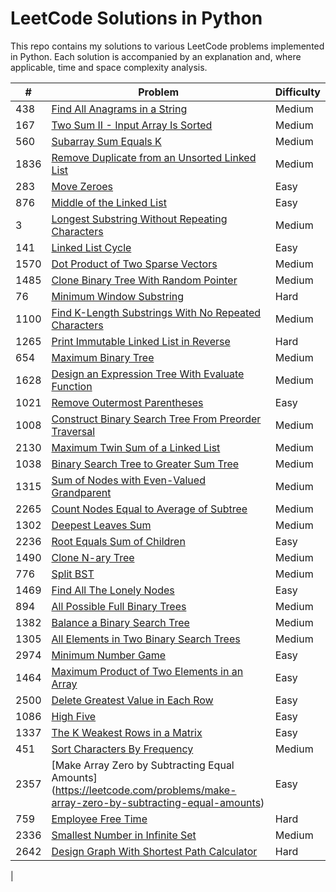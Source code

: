 # LeetCode Solutions in Python

This repo contains my solutions to various LeetCode problems implemented in Python. Each solution is accompanied by an explanation and, where applicable, time and space complexity analysis.






| #    | Problem                                                 | Difficulty |
|------|---------------------------------------------------------|------------|
| 438  | [Find All Anagrams in a String](https://leetcode.com/problems/find-all-anagrams-in-a-string)  | Medium       |
| 167  | [Two Sum II - Input Array Is Sorted](https://leetcode.com/problems/two-sum-ii-input-array-is-sorted/description/) | Medium  |
| 560  | [Subarray Sum Equals K](https://leetcode.com/problems/subarray-sum-equals-k/description/) | Medium |
| 1836 | [Remove Duplicate from an Unsorted Linked List](https://leetcode.com/problems/remove-duplicates-from-an-unsorted-linked-list/description/) | Medium |
| 283  | [Move Zeroes](https://leetcode.com/problems/move-zeroes/description/)  | Easy    |
| 876  | [Middle of the Linked List](https://leetcode.com/problems/middle-of-the-linked-list/description/)| Easy|
| 3    | [Longest Substring Without Repeating Characters](https://leetcode.com/problems/longest-substring-without-repeating-characters/description/) | Medium |
| 141  | [Linked List Cycle](https://leetcode.com/problems/linked-list-cycle/description/) | Easy |
| 1570 | [Dot Product of Two Sparse Vectors](https://leetcode.com/problems/dot-product-of-two-sparse-vectors/description/) | Medium |
| 1485 | [Clone Binary Tree With Random Pointer](https://leetcode.com/problems/clone-binary-tree-with-random-pointer) | Medium |
| 76   | [Minimum Window Substring](https://leetcode.com/problems/minimum-window-substring/description/) | Hard |
| 1100 | [Find K-Length Substrings With No Repeated Characters](https://leetcode.com/problems/find-k-length-substrings-with-no-repeated-characters) | Medium |
| 1265 | [Print Immutable Linked List in Reverse](https://leetcode.com/problems/print-immutable-linked-list-in-reverse/description/) | Hard |
| 654  | [Maximum Binary Tree](https://leetcode.com/problems/maximum-binary-tree/description/) | Medium |
| 1628 | [Design an Expression Tree With Evaluate Function](https://leetcode.com/problems/design-an-expression-tree-with-evaluate-function) | Medium | 
| 1021 | [Remove Outermost Parentheses](https://leetcode.com/problems/remove-outermost-parentheses/description/) | Easy |
| 1008 | [Construct Binary Search Tree From Preorder Traversal](https://leetcode.com/problems/construct-binary-search-tree-from-preorder-traversal/description/) | Medium |
| 2130 | [Maximum Twin Sum of a Linked List](https://leetcode.com/problems/maximum-twin-sum-of-a-linked-list/description/) | Medium | 
| 1038 | [Binary Search Tree to Greater Sum Tree](https://leetcode.com/problems/binary-search-tree-to-greater-sum-tree/description/) | Medium |
| 1315 | [Sum of Nodes with Even-Valued Grandparent](https://leetcode.com/problems/sum-of-nodes-with-even-valued-grandparent/description/) | Medium |
| 2265 | [Count Nodes Equal to Average of Subtree](https://leetcode.com/problems/count-nodes-equal-to-average-of-subtree/description/) | Medium |
| 1302 | [Deepest Leaves Sum](https://leetcode.com/problems/deepest-leaves-sum/description/) | Medium |
| 2236 | [Root Equals Sum of Children](https://leetcode.com/problems/root-equals-sum-of-children/description/) | Easy |
| 1490 | [Clone N-ary Tree](https://leetcode.com/problems/clone-n-ary-tree) | Medium |
| 776  | [Split BST](https://leetcode.com/problems/split-bst) | Medium |
| 1469 | [Find All The Lonely Nodes](https://leetcode.com/problems/find-all-the-lonely-nodes) | Easy |
| 894  | [All Possible Full Binary Trees](https://leetcode.com/problems/all-possible-full-binary-trees) | Medium |
| 1382 | [Balance a Binary Search Tree](https://leetcode.com/problems/balance-a-binary-search-tree) | Medium |
| 1305 | [All Elements in Two Binary Search Trees](https://leetcode.com/problems/all-elements-in-two-binary-search-trees/description/) | Medium |
| 2974 | [Minimum Number Game](https://leetcode.com/problems/minimum-number-game/description/) | Easy |
| 1464 | [Maximum Product of Two Elements in an Array](https://leetcode.com/problems/maximum-product-of-two-elements-in-an-array/description/) | Easy |
| 2500 | [Delete Greatest Value in Each Row](https://leetcode.com/problems/delete-greatest-value-in-each-row/description/) | Easy |
| 1086 | [High Five](https://leetcode.com/problems/high-five) | Easy |
| 1337 | [The K Weakest Rows in a Matrix](https://leetcode.com/problems/the-k-weakest-rows-in-a-matrix/description/) | Easy |
| 451  | [Sort Characters By Frequency](https://leetcode.com/problems/sort-characters-by-frequency) | Medium |
| 2357 | [Make Array Zero by Subtracting Equal Amounts] (https://leetcode.com/problems/make-array-zero-by-subtracting-equal-amounts) | Easy |
| 759  | [Employee Free Time](https://leetcode.com/problems/employee-free-time) | Hard |
| 2336 | [Smallest Number in Infinite Set](https://leetcode.com/problems/smallest-number-in-infinite-set) | Medium |
| 2642 | [Design Graph With Shortest Path Calculator](https://leetcode.com/problems/design-graph-with-shortest-path-calculator) | Hard |
|
